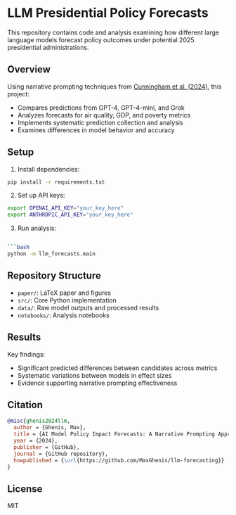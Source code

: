 # LLM Presidential Policy Forecasts

This repository contains code and analysis examining how different large language models forecast policy outcomes under potential 2025 presidential administrations.

## Overview

Using narrative prompting techniques from [Cunningham et al. (2024)](https://arxiv.org/abs/2404.07396), this project:

- Compares predictions from GPT-4, GPT-4-mini, and Grok
- Analyzes forecasts for air quality, GDP, and poverty metrics
- Implements systematic prediction collection and analysis
- Examines differences in model behavior and accuracy

## Setup

1. Install dependencies:

```bash
pip install -r requirements.txt
```

2. Set up API keys:

```bash
export OPENAI_API_KEY="your_key_here"
export ANTHROPIC_API_KEY="your_key_here"
```

3. Run analysis:

````bash

```bash
python -m llm_forecasts.main
````

## Repository Structure

- `paper/`: LaTeX paper and figures
- `src/`: Core Python implementation
- `data/`: Raw model outputs and processed results
- `notebooks/`: Analysis notebooks

## Results

Key findings:

- Significant predicted differences between candidates across metrics
- Systematic variations between models in effect sizes
- Evidence supporting narrative prompting effectiveness

## Citation

```bibtex
@misc{ghenis2024llm,
  author = {Ghenis, Max},
  title = {AI Model Policy Impact Forecasts: A Narrative Prompting Approach},
  year = {2024},
  publisher = {GitHub},
  journal = {GitHub repository},
  howpublished = {\url{https://github.com/MaxGhenis/llm-forecasting}}
}
```

## License

MIT
